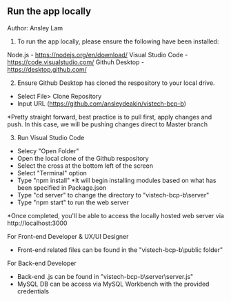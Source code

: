 ## Run the app locally

Author: Ansley Lam

1. To run the app locally, please ensure the following have been installed:

Node.js - https://nodejs.org/en/download/
Visual Studio Code -https://code.visualstudio.com/
Githuh Desktop - https://desktop.github.com/

2. Ensure Github Desktop has cloned the respository to your local drive. 
 - Select File> Clone Repository
 - Input URL (https://github.com/ansleydeakin/vistech-bcp-b)
 
*Pretty straight forward, best practice is to pull first, apply changes and push. In this case, we will be pushing changes direct to Master branch

3. Run Visual Studio Code
 - Selecy "Open Folder"
 - Open the local clone of the Github respository
 - Select the cross at the bottom left of the screen
 - Select "Terminal" option
 - Type "npm install" *It will begin installing modules based on what has been specified in Package.json
 - Type "cd server" to change the directory to "vistech-bcp-b\server"
 - Type "npm start" to run the web server
 
*Once completed, you'll be able to access the locally hosted web server via http://localhost:3000

For Front-end Developer & UX/UI Designer
 - Front-end related files can be found in the "vistech-bcp-b\public folder"
 
For Back-end Developer 
 - Back-end .js can be found in "vistech-bcp-b\server\server.js"
 - MySQL DB can be access via MySQL Workbench with the provided credentials

